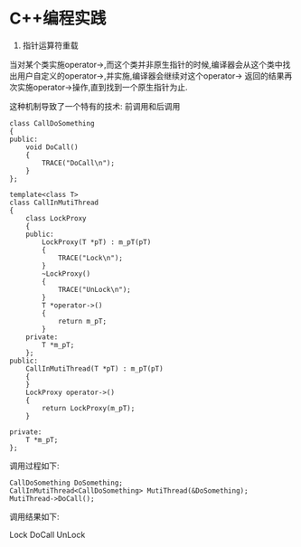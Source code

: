 
C++编程实践
===========

1. 指针运算符重载

当对某个类实施operator->,而这个类并非原生指针的时候,编译器会从这个类中找出用户自定义的operator->,并实施,编译器会继续对这个operator->
返回的结果再次实施operator->操作,直到找到一个原生指针为止.

这种机制导致了一个特有的技术: 前调用和后调用

```
class CallDoSomething
{
public:
    void DoCall()
    {
        TRACE("DoCall\n");
    }
};

template<class T>
class CallInMutiThread
{
    class LockProxy
    {
    public:
        LockProxy(T *pT) : m_pT(pT)
        {
            TRACE("Lock\n");
        }
        ~LockProxy()
        {
            TRACE("UnLock\n");
        }
        T *operator->() 
        {
            return m_pT;
        }
    private:
        T *m_pT;
    };
public:
    CallInMutiThread(T *pT) : m_pT(pT)
    {
    }
    LockProxy operator->()
    {
        return LockProxy(m_pT);
    }

private:
    T *m_pT;
};
```

调用过程如下:

```
CallDoSomething DoSomething;
CallInMutiThread<CallDoSomething> MutiThread(&DoSomething);
MutiThread->DoCall();
```

调用结果如下:

Lock
DoCall
UnLock


